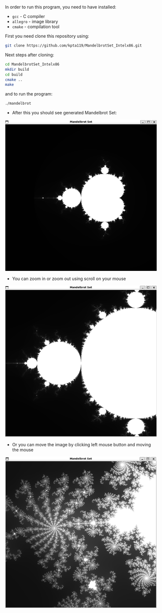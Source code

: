 In order to run this program, you need to have installed:
- `gcc` - C compiler
- `allegro` - image library
- `cmake` - compilation tool

First you need clone this repository using:
```bash
git clone https://github.com/kpta119/MandelbrotSet_Intelx86.git
```
Next steps after cloning:
```bash
cd MandelbrotSet_Intelx86
mkdir build
cd build
cmake ..
make
```
and to run the program:
```bash
./mandelbrot
```
- After this you should see generated Mandelbrot Set:
<img src="images/mandelbrotSet1.png" width="500" height="500">

- You can zoom in or zoom out using scroll on your mouse
<img src="images/mandelbrotSet2.png" width="500" height="500">

- Or you can move the image by clicking left mouse button and moving the mouse
<img src="images/mandelbrotSet3.png" width="500" height="500">
